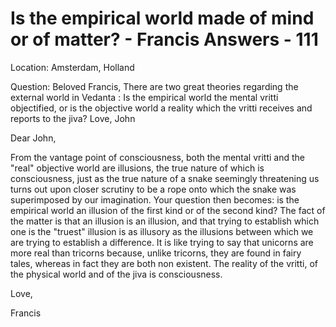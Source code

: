 # Is the empirical world made of mind or of matter? - Francis Answers - 111

Location: Amsterdam, Holland 

Question: Beloved Francis, There are two great theories regarding the external world in Vedanta : Is the empirical world the mental vritti objectified, or is the objective world a reality which the vritti receives and reports to the jiva? Love, John

Dear John,

From the vantage point of consciousness, both the mental vritti and the "real" objective world are illusions, the true nature of which is consciousness, just as the true nature of a snake seemingly threatening us turns out upon closer scrutiny to be a rope onto which the snake was superimposed by our imagination. Your question then becomes: is the empirical world an illusion of the first kind or of the second kind? The fact of the matter is that an illusion is an illusion, and that trying to establish which one is the "truest" illusion is as illusory as the illusions between which we are trying to establish a difference. It is like trying to say that unicorns are more real than tricorns because, unlike tricorns, they are found in fairy tales, whereas in fact they are both non existent. The reality of the vritti, of the physical world and of the jiva is consciousness.

Love,

Francis

